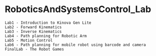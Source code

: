# RoboticsAndSystemsControl_Lab
    Lab1 - Introduction to Kinova Gen Lite
    Lab2 - Forward Kinematics
    Lab3 - Inverse Kinematics
    Lab4 - Path planning for Robotic Arm
    Lab5 - Motion Control
    Lab6 - Path planning for mobile robot using barcode and camera
    FinalLab - The Robot Games
